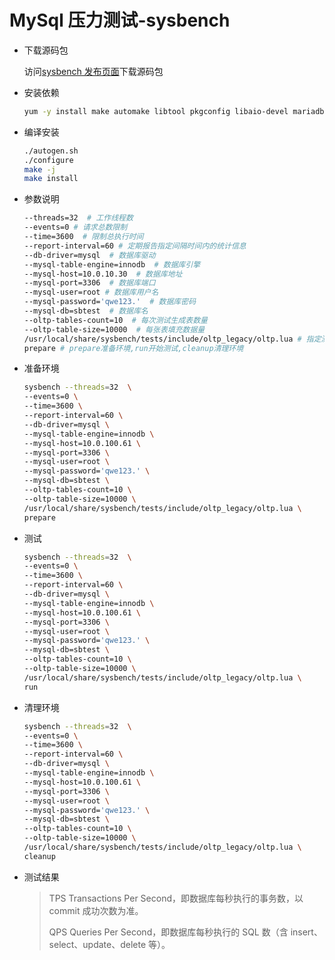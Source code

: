 # MySql 压力测试-sysbench

*   下载源码包

    访问[sysbench 发布页面](https://github.com/akopytov/sysbench/releases)下载源码包
*   安装依赖

    ```bash
    yum -y install make automake libtool pkgconfig libaio-devel mariadb-devel openssl-devel
    ```
*   编译安装

    ```bash
    ./autogen.sh
    ./configure
    make -j
    make install
    ```
*   参数说明

    ```bash
    --threads=32  # 工作线程数
    --events=0 # 请求总数限制
    --time=3600  # 限制总执行时间
    --report-interval=60 # 定期报告指定间隔时间内的统计信息
    --db-driver=mysql  # 数据库驱动
    --mysql-table-engine=innodb  # 数据库引擎
    --mysql-host=10.0.10.30  # 数据库地址
    --mysql-port=3306  # 数据库端口
    --mysql-user=root # 数据库用户名
    --mysql-password='qwe123.'  # 数据库密码
    --mysql-db=sbtest  # 数据库名
    --oltp-tables-count=10  # 每次测试生成表数量
    --oltp-table-size=10000  # 每张表填充数据量
    /usr/local/share/sysbench/tests/include/oltp_legacy/oltp.lua # 指定测试脚本
    prepare # prepare准备环境,run开始测试,cleanup清理环境
    ```
*   准备环境

    ```bash
    sysbench --threads=32  \
    --events=0 \
    --time=3600 \
    --report-interval=60 \
    --db-driver=mysql \
    --mysql-table-engine=innodb \
    --mysql-host=10.0.100.61 \
    --mysql-port=3306 \
    --mysql-user=root \
    --mysql-password='qwe123.' \
    --mysql-db=sbtest \
    --oltp-tables-count=10 \
    --oltp-table-size=10000 \
    /usr/local/share/sysbench/tests/include/oltp_legacy/oltp.lua \
    prepare
    ```
*   测试

    ```bash
    sysbench --threads=32  \
    --events=0 \
    --time=3600 \
    --report-interval=60 \
    --db-driver=mysql \
    --mysql-table-engine=innodb \
    --mysql-host=10.0.100.61 \
    --mysql-port=3306 \
    --mysql-user=root \
    --mysql-password='qwe123.' \
    --mysql-db=sbtest \
    --oltp-tables-count=10 \
    --oltp-table-size=10000 \
    /usr/local/share/sysbench/tests/include/oltp_legacy/oltp.lua \
    run
    ```
*   清理环境

    ```bash
    sysbench --threads=32  \
    --events=0 \
    --time=3600 \
    --report-interval=60 \
    --db-driver=mysql \
    --mysql-table-engine=innodb \
    --mysql-host=10.0.100.61 \
    --mysql-port=3306 \
    --mysql-user=root \
    --mysql-password='qwe123.' \
    --mysql-db=sbtest \
    --oltp-tables-count=10 \
    --oltp-table-size=10000 \
    /usr/local/share/sysbench/tests/include/oltp_legacy/oltp.lua \
    cleanup
    ```
*   测试结果

    > TPS Transactions Per Second，即数据库每秒执行的事务数，以 commit 成功次数为准。
    >
    > QPS Queries Per Second，即数据库每秒执行的 SQL 数（含 insert、select、update、delete 等）。

